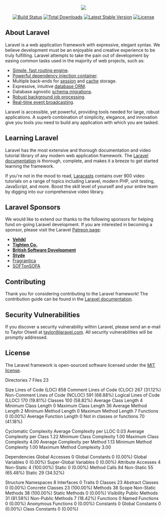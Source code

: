 <p align="center"><img src="https://laravel.com/assets/img/components/logo-laravel.svg"></p>

<p align="center">
<a href="https://travis-ci.org/laravel/framework"><img src="https://travis-ci.org/laravel/framework.svg" alt="Build Status"></a>
<a href="https://packagist.org/packages/laravel/framework"><img src="https://poser.pugx.org/laravel/framework/d/total.svg" alt="Total Downloads"></a>
<a href="https://packagist.org/packages/laravel/framework"><img src="https://poser.pugx.org/laravel/framework/v/stable.svg" alt="Latest Stable Version"></a>
<a href="https://packagist.org/packages/laravel/framework"><img src="https://poser.pugx.org/laravel/framework/license.svg" alt="License"></a>
</p>

## About Laravel

Laravel is a web application framework with expressive, elegant syntax. We believe development must be an enjoyable and creative experience to be truly fulfilling. Laravel attempts to take the pain out of development by easing common tasks used in the majority of web projects, such as:

- [Simple, fast routing engine](https://laravel.com/docs/routing).
- [Powerful dependency injection container](https://laravel.com/docs/container).
- Multiple back-ends for [session](https://laravel.com/docs/session) and [cache](https://laravel.com/docs/cache) storage.
- Expressive, intuitive [database ORM](https://laravel.com/docs/eloquent).
- Database agnostic [schema migrations](https://laravel.com/docs/migrations).
- [Robust background job processing](https://laravel.com/docs/queues).
- [Real-time event broadcasting](https://laravel.com/docs/broadcasting).

Laravel is accessible, yet powerful, providing tools needed for large, robust applications. A superb combination of simplicity, elegance, and innovation give you tools you need to build any application with which you are tasked.

## Learning Laravel

Laravel has the most extensive and thorough documentation and video tutorial library of any modern web application framework. The [Laravel documentation](https://laravel.com/docs) is thorough, complete, and makes it a breeze to get started learning the framework.

If you're not in the mood to read, [Laracasts](https://laracasts.com) contains over 900 video tutorials on a range of topics including Laravel, modern PHP, unit testing, JavaScript, and more. Boost the skill level of yourself and your entire team by digging into our comprehensive video library.

## Laravel Sponsors

We would like to extend our thanks to the following sponsors for helping fund on-going Laravel development. If you are interested in becoming a sponsor, please visit the Laravel [Patreon page](http://patreon.com/taylorotwell):

- **[Vehikl](http://vehikl.com)**
- **[Tighten Co.](https://tighten.co)**
- **[British Software Development](https://www.britishsoftware.co)**
- **[Styde](https://styde.net)**
- [Fragrantica](https://www.fragrantica.com)
- [SOFTonSOFA](https://softonsofa.com/)

## Contributing

Thank you for considering contributing to the Laravel framework! The contribution guide can be found in the [Laravel documentation](http://laravel.com/docs/contributions).

## Security Vulnerabilities

If you discover a security vulnerability within Laravel, please send an e-mail to Taylor Otwell at taylor@laravel.com. All security vulnerabilities will be promptly addressed.

## License

The Laravel framework is open-sourced software licensed under the [MIT license](http://opensource.org/licenses/MIT).




Directories                                          7
Files                                               23

Size
  Lines of Code (LOC)                              858
  Comment Lines of Code (CLOC)                     267 (31.12%)
  Non-Comment Lines of Code (NCLOC)                591 (68.88%)
  Logical Lines of Code (LLOC)                     170 (19.81%)
    Classes                                        100 (58.82%)
      Average Class Length                           4
        Minimum Class Length                         0
        Maximum Class Length                        36
      Average Method Length                          2
        Minimum Method Length                        0
        Maximum Method Length                        7
    Functions                                        0 (0.00%)
      Average Function Length                        0
    Not in classes or functions                     70 (41.18%)

Cyclomatic Complexity
  Average Complexity per LLOC                     0.03
  Average Complexity per Class                    1.22
    Minimum Class Complexity                      1.00
    Maximum Class Complexity                      4.00
  Average Complexity per Method                   1.13
    Minimum Method Complexity                     1.00
    Maximum Method Complexity                     3.00

Dependencies
  Global Accesses                                    0
    Global Constants                                 0 (0.00%)
    Global Variables                                 0 (0.00%)
    Super-Global Variables                           0 (0.00%)
  Attribute Accesses                                 4
    Non-Static                                       4 (100.00%)
    Static                                           0 (0.00%)
  Method Calls                                      84
    Non-Static                                      55 (65.48%)
    Static                                          29 (34.52%)

Structure
  Namespaces                                         8
  Interfaces                                         0
  Traits                                             0
  Classes                                           23
    Abstract Classes                                 0 (0.00%)
    Concrete Classes                                23 (100.00%)
  Methods                                           38
    Scope
      Non-Static Methods                            38 (100.00%)
      Static Methods                                 0 (0.00%)
    Visibility
      Public Methods                                31 (81.58%)
      Non-Public Methods                             7 (18.42%)
  Functions                                          0
    Named Functions                                  0 (0.00%)
    Anonymous Functions                              0 (0.00%)
  Constants                                          0
    Global Constants                                 0 (0.00%)
    Class Constants                                  0 (0.00%)
